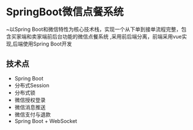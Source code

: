 # SpringBoot微信点餐系统

~以Spring Boot和微信特性为核心技术栈，实现一个从下单到接单流程完整，包含买家端和卖家端前后台功能的微信点餐系统 ,采用前后端分离，前端采用vue实现,后端使用Spring Boot开发
## 技术点
* Spring Boot
* 分布式Session
* 分布式锁
* 微信授权登录
* 微信消息推送
* 微信支付与退款
* Spring Boot + WebSocket 
